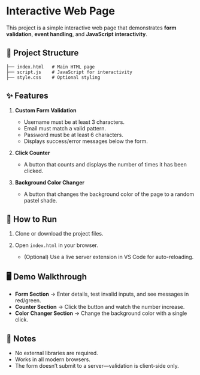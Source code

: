 # Interactive Web Page

This project is a simple interactive web page that demonstrates **form validation**, **event handling**, and **JavaScript interactivity**.

## 📂 Project Structure

```
├── index.html   # Main HTML page
├── script.js    # JavaScript for interactivity
├── style.css    # Optional styling
```

## ✨ Features

1. **Custom Form Validation**

   * Username must be at least 3 characters.
   * Email must match a valid pattern.
   * Password must be at least 6 characters.
   * Displays success/error messages below the form.

2. **Click Counter**

   * A button that counts and displays the number of times it has been clicked.

3. **Background Color Changer**

   * A button that changes the background color of the page to a random pastel shade.

## 🚀 How to Run

1. Clone or download the project files.
2. Open `index.html` in your browser.

   * (Optional) Use a live server extension in VS Code for auto-reloading.

## 🖥️ Demo Walkthrough

* **Form Section** → Enter details, test invalid inputs, and see messages in red/green.
* **Counter Section** → Click the button and watch the number increase.
* **Color Changer Section** → Change the background color with a single click.

## 📌 Notes

* No external libraries are required.
* Works in all modern browsers.
* The form doesn’t submit to a server—validation is client-side only.

